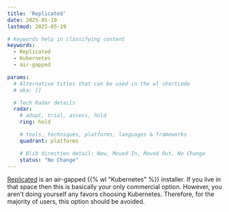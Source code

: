 ```yaml
---
title: 'Replicated'
date: 2025-05-19
lastmod: 2025-05-19

# Keywords help in classifying content
keywords:
  - Replicated
  - Kubernetes
  - air-gapped

params:
  # Alternative titles that can be used in the wl shortcode
  # aka: []

  # Tech Radar details
  radar:
    # adopt, trial, assess, hold
    ring: hold

    # tools, techniques, platforms, languages & frameworks
    quadrant: platforms

    # Blib direction detail: New, Moved In, Moved Out, No Change
    status: "No Change"
---
```


[Replicated](https://www.replicated.com/) is an air-gapped {{% wl "Kubernetes" %}} installer.  If you live in that space then this is basically your only commercial option.  However, you aren't doing yourself any favors choosing Kubernetes.  Therefore, for the majority of users, this option should be avoided.
